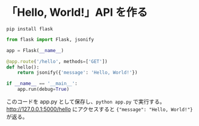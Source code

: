 # 「Hello, World!」API を作る

```
pip install flask
```

```py
from flask import Flask, jsonify

app = Flask(__name__)

@app.route('/hello', methods=['GET'])
def hello():
    return jsonify({'message': 'Hello, World!'})

if __name__ == '__main__':
    app.run(debug=True)
```

このコードを app.py として保存し、`python app.py` で実行する。  
http://127.0.0.1:5000/hello にアクセスすると `{"message": "Hello, World!"}` が返る。